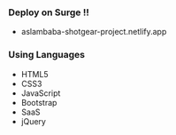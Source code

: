 ### Deploy on Surge !!
- aslambaba-shotgear-project.netlify.app

### Using Languages
- HTML5
- CSS3
- JavaScript
- Bootstrap
- SaaS
- jQuery